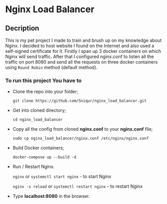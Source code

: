 # Nginx Load Balancer

## Decription

This is my pet project I made  to train and brush up on my knowledge about Nginx. I decided to host website I found on the Internet and also used a self-signed certificate for it. Firstly I span up 3 docker containers on which Nginx will send traffic. After that I configured nginx.conf to listen all the traffic on port 8080 and send all the requests on three docker containers using `Round Robin` method (default method). 

### To run this project You have to 

 * Clone the repo into your folder;
 
    `git clone https://github.com/Sniqur/nginx_load_balancer.git`

 * Get into cloned directory;

    `cd nginx_load_balancer` 

 * Copy all the config from cloned **nginx.conf** to your  **nginx.conf** file;

    `sudo cp nginx_load_balancer/nginx.conf /etc/nginx/nginx.conf`

 * Build Docker containers;

    `docker-compose up --build -d`

* Run / Restart Nginx.

    `nginx` or `systemctl start nginx` - to start Nginx

    `nginx -s reload`  or  `systemctl restart nginx` - to restart Nginx


* Type **localhost:8080** in the browser.